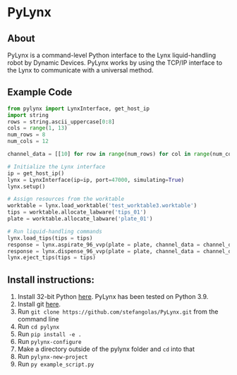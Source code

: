 # PyLynx

## About
PyLynx is a command-level Python interface to the Lynx liquid-handling robot by Dynamic Devices. PyLynx works by using the TCP/IP interface to the Lynx to communicate with a universal method.

## Example Code

```python
from pylynx import LynxInterface, get_host_ip
import string
rows = string.ascii_uppercase[0:8]
cols = range(1, 13)
num_rows = 8
num_cols = 12

channel_data = [[10] for row in range(num_rows) for col in range(num_cols)]

# Initialize the Lynx interface
ip = get_host_ip()
lynx = LynxInterface(ip=ip, port=47000, simulating=True)
lynx.setup()

# Assign resources from the worktable
worktable = lynx.load_worktable('test_worktable3.worktable')
tips = worktable.allocate_labware('tips_01')
plate = worktable.allocate_labware('plate_01')

# Run liquid-handling commands
lynx.load_tips(tips = tips)
response = lynx.aspirate_96_vvp(plate = plate, channel_data = channel_data)
response = lynx.dispense_96_vvp(plate = plate, channel_data = channel_data)
lynx.eject_tips(tips = tips)

```

## Install instructions:
1. Install 32-bit Python [here](https://www.python.org/downloads/windows/). PyLynx has been tested on Python 3.9.
2. Install git [here](https://git-scm.com/download/win).
3. Run `git clone https://github.com/stefangolas/PyLynx.git` from the command line
4. Run `cd pylynx`
5. Run `pip install -e .`
6. Run `pylynx-configure`
7. Make a directory outside of the pylynx folder and `cd` into that
8. Run `pylynx-new-project`
9. Run `py example_script.py`
